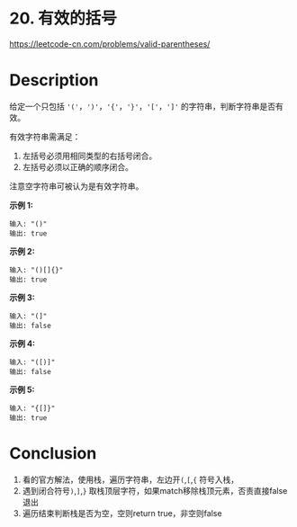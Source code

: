 # 20. 有效的括号

https://leetcode-cn.com/problems/valid-parentheses/

# Description

给定一个只包括 `'('`，`')'`，`'{'`，`'}'`，`'['`，`']'` 的字符串，判断字符串是否有效。

有效字符串需满足：

1. 左括号必须用相同类型的右括号闭合。
2. 左括号必须以正确的顺序闭合。

注意空字符串可被认为是有效字符串。

**示例 1:**

```
输入: "()"
输出: true
```

**示例 2:**

```
输入: "()[]{}"
输出: true
```

**示例 3:**

```
输入: "(]"
输出: false
```

**示例 4:**

```
输入: "([)]"
输出: false
```

**示例 5:**

```
输入: "{[]}"
输出: true
```



# Conclusion

1. 看的官方解法，使用栈，遍历字符串，左边开`(`,`[`,`{` 符号入栈，
2. 遇到闭合符号`)`,`]`,`}` 取栈顶层字符，如果match移除栈顶元素，否责直接false退出
3. 遍历结束判断栈是否为空，空则return true，非空则false



